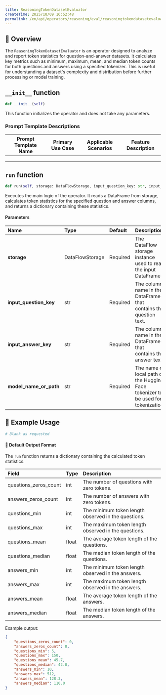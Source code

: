 ```yaml
---
title: ReasoningTokenDatasetEvaluator
createTime: 2025/10/09 16:52:48
permalink: /en/api/operators/reasoning/eval/reasoningtokendatasetevaluator/
---
```


## 📘 Overview

The `ReasoningTokenDatasetEvaluator` is an operator designed to analyze and report token statistics for question-and-answer datasets. It calculates key metrics such as minimum, maximum, mean, and median token counts for both questions and answers using a specified tokenizer. This is useful for understanding a dataset's complexity and distribution before further processing or model training.

## `__init__` function

```python
def __init__(self)
```

This function initializes the operator and does not take any parameters.

### Prompt Template Descriptions

| Prompt Template Name | Primary Use Case | Applicable Scenarios | Feature Description |
| -------------------- | ---------------- | -------------------- | ------------------- |
|                      |                  |                      |                     |
|                      |                  |                      |                     |
|                      |                  |                      |                     |

## `run` function

```python
def run(self, storage: DataFlowStorage, input_question_key: str, input_answer_key: str, model_name_or_path: str)
```

Executes the main logic of the operator. It reads a DataFrame from storage, calculates token statistics for the specified question and answer columns, and returns a dictionary containing these statistics.

#### Parameters

| Name                 | Type              | Default  | Description                                                         |
| :------------------- | :---------------- | :------- | :------------------------------------------------------------------ |
| **storage**          | DataFlowStorage   | Required | The DataFlow storage instance used to read the input DataFrame.       |
| **input_question_key** | str               | Required | The column name in the DataFrame that contains the question text.   |
| **input_answer_key**   | str               | Required | The column name in the DataFrame that contains the answer text.     |
| **model_name_or_path** | str               | Required | The name or local path of the Hugging Face tokenizer to be used for tokenization. |

## 🧠 Example Usage

```python
# Blank as requested
```

#### 🧾 Default Output Format

The `run` function returns a dictionary containing the calculated token statistics.

| Field                 | Type    | Description                                                     |
| :-------------------- | :------ | :-------------------------------------------------------------- |
| questions_zeros_count | int     | The number of questions with zero tokens.                       |
| answers_zeros_count   | int     | The number of answers with zero tokens.                         |
| questions_min         | int     | The minimum token length observed in the questions.             |
| questions_max         | int     | The maximum token length observed in the questions.             |
| questions_mean        | float   | The average token length of the questions.                      |
| questions_median      | float   | The median token length of the questions.                       |
| answers_min           | int     | The minimum token length observed in the answers.               |
| answers_max           | int     | The maximum token length observed in the answers.               |
| answers_mean          | float   | The average token length of the answers.                        |
| answers_median        | float   | The median token length of the answers.                         |

Example output:
```json
{
    "questions_zeros_count": 0,
    "answers_zeros_count": 0,
    "questions_min": 5,
    "questions_max": 150,
    "questions_mean": 45.7,
    "questions_median": 42.0,
    "answers_min": 10,
    "answers_max": 512,
    "answers_mean": 128.3,
    "answers_median": 110.0
}
```
